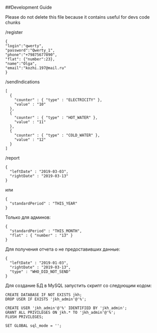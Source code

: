 ##Development Guide

Please do not delete this file because it contains useful for devs code chunks

/register

```
{
"login":"qwerty",
"password":"Qwerty_1",
"phone":"+79875677890",
"flat": {"number":23},
"name":"Olga", 
"email":"kozhi.197@mail.ru"
}
```


/sendIndications


```
[
  {
    "counter" : { "type" : "ELECTRICITY" },
    "value" : "10"
  },
  {
    "counter" : { "type" : "HOT_WATER" },
    "value" : "11"
  },
  {
    "counter" : { "type" : "COLD_WATER" },
    "value" : "12"
  }
]
```

/report 

```
{
  "leftDate" : "2019-03-03",
  "rightDate" : "2019-03-13"
}
```

или

```
{
  "standardPeriod" : "THIS_YEAR"
}
```

Только для админов:

```
{
  "standardPeriod" : "THIS_MONTH",
  "flat" : { "number" : "13" }
}
```

Для получения отчета о не предоставивших данные:

```
{
  "leftDate" : "2019-01-03",
  "rightDate" : "2019-03-13",
  "type" : "WHO_DID_NOT_SEND"
}
```


Для создание БД в MySQL запустить скрипт со следующим кодом:

```
CREATE DATABASE IF NOT EXISTS jkh;
DROP USER IF EXISTS 'jkh_admin'@'%';

CREATE USER 'jkh_admin'@'%' IDENTIFIED BY 'jkh_admin';
GRANT ALL PRIVILEGES ON jkh.* TO 'jkh_admin'@'%';
FLUSH PRIVILEGES;

SET GLOBAL sql_mode = '';
```